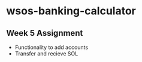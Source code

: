 # wsos-banking-calculator
## Week 5 Assignment
- Functionality to add accounts
- Transfer and recieve SOL
